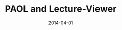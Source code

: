 ---
title: PAOL and Lecture-Viewer
authors: Ellysha Raelen Recto, Brendan Murphy, Ryan Szeto, Tung Pham
venue: ASEE Zone 1 Conference
date: 2014-04-01
publication_id: asee-paol-14
---